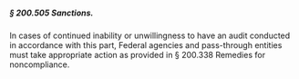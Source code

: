 ##### § 200.505 Sanctions. #####

In cases of continued inability or unwillingness to have an audit conducted in accordance with this part, Federal agencies and pass-through entities must take appropriate action as provided in § 200.338 Remedies for noncompliance.